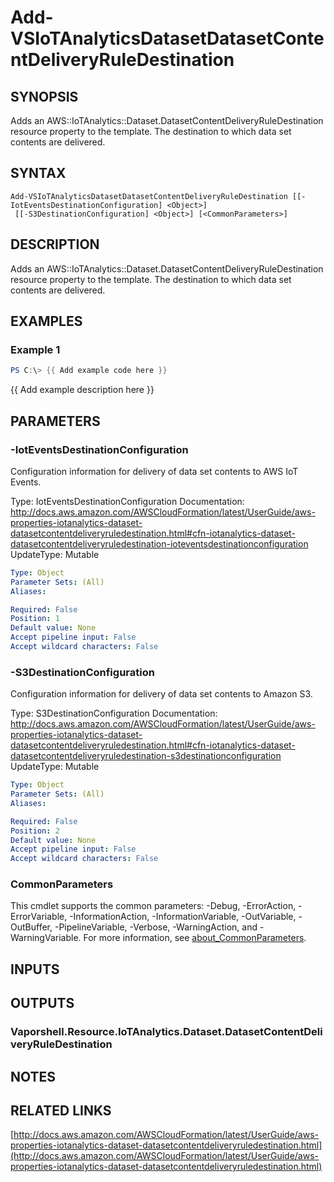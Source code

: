 # Add-VSIoTAnalyticsDatasetDatasetContentDeliveryRuleDestination

## SYNOPSIS
Adds an AWS::IoTAnalytics::Dataset.DatasetContentDeliveryRuleDestination resource property to the template.
The destination to which data set contents are delivered.

## SYNTAX

```
Add-VSIoTAnalyticsDatasetDatasetContentDeliveryRuleDestination [[-IotEventsDestinationConfiguration] <Object>]
 [[-S3DestinationConfiguration] <Object>] [<CommonParameters>]
```

## DESCRIPTION
Adds an AWS::IoTAnalytics::Dataset.DatasetContentDeliveryRuleDestination resource property to the template.
The destination to which data set contents are delivered.

## EXAMPLES

### Example 1
```powershell
PS C:\> {{ Add example code here }}
```

{{ Add example description here }}

## PARAMETERS

### -IotEventsDestinationConfiguration
Configuration information for delivery of data set contents to AWS IoT Events.

Type: IotEventsDestinationConfiguration
Documentation: http://docs.aws.amazon.com/AWSCloudFormation/latest/UserGuide/aws-properties-iotanalytics-dataset-datasetcontentdeliveryruledestination.html#cfn-iotanalytics-dataset-datasetcontentdeliveryruledestination-ioteventsdestinationconfiguration
UpdateType: Mutable

```yaml
Type: Object
Parameter Sets: (All)
Aliases:

Required: False
Position: 1
Default value: None
Accept pipeline input: False
Accept wildcard characters: False
```

### -S3DestinationConfiguration
Configuration information for delivery of data set contents to Amazon S3.

Type: S3DestinationConfiguration
Documentation: http://docs.aws.amazon.com/AWSCloudFormation/latest/UserGuide/aws-properties-iotanalytics-dataset-datasetcontentdeliveryruledestination.html#cfn-iotanalytics-dataset-datasetcontentdeliveryruledestination-s3destinationconfiguration
UpdateType: Mutable

```yaml
Type: Object
Parameter Sets: (All)
Aliases:

Required: False
Position: 2
Default value: None
Accept pipeline input: False
Accept wildcard characters: False
```

### CommonParameters
This cmdlet supports the common parameters: -Debug, -ErrorAction, -ErrorVariable, -InformationAction, -InformationVariable, -OutVariable, -OutBuffer, -PipelineVariable, -Verbose, -WarningAction, and -WarningVariable. For more information, see [about_CommonParameters](http://go.microsoft.com/fwlink/?LinkID=113216).

## INPUTS

## OUTPUTS

### Vaporshell.Resource.IoTAnalytics.Dataset.DatasetContentDeliveryRuleDestination
## NOTES

## RELATED LINKS

[http://docs.aws.amazon.com/AWSCloudFormation/latest/UserGuide/aws-properties-iotanalytics-dataset-datasetcontentdeliveryruledestination.html](http://docs.aws.amazon.com/AWSCloudFormation/latest/UserGuide/aws-properties-iotanalytics-dataset-datasetcontentdeliveryruledestination.html)


